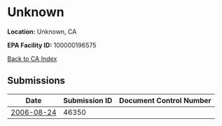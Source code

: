 # Unknown

**Location:** Unknown, CA

**EPA Facility ID:** 100000196575

[Back to CA Index](../../index.md)

## Submissions

| Date | Submission ID | Document Control Number |
|------|--------------|-------------------------|
| [2006-08-24](submissions/46350.md) | 46350 |  |
